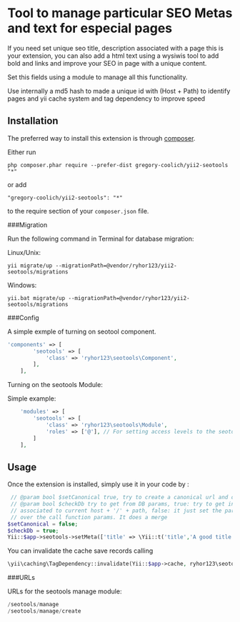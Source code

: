 Tool to manage particular SEO Metas and text for especial pages
===============================================================
If you need set unique seo title, description associated with a page this is your extension, you can also add a html text using 
a wysiwis tool to add bold and links and improve your SEO in page with a unique content.

Set this fields using a module to manage all this functionality.

Use internally a md5 hash to made a unique id with (Host + Path) to identify pages and yii cache system and tag dependency to improve speed

Installation
------------

The preferred way to install this extension is through [composer](http://getcomposer.org/download/).

Either run

```
php composer.phar require --prefer-dist gregory-coolich/yii2-seotools "*"
```

or add

```
"gregory-coolich/yii2-seotools": "*"
```

to the require section of your `composer.json` file.

###Migration


Run the following command in Terminal for database migration:

Linux/Unix:
```
yii migrate/up --migrationPath=@vendor/ryhor123/yii2-seotools/migrations
```

Windows:
```
yii.bat migrate/up --migrationPath=@vendor/ryhor123/yii2-seotools/migrations
```

###Config

A simple exmple of turning on seotool component.

```php
'components' => [
        'seotools' => [
            'class' => 'ryhor123\seotools\Component',
        ],
    ],
```


Turning on the seotools Module:


Simple example:

```php
    'modules' => [
        'seotools' => [
            'class' => 'ryhor123\seotools\Module',
            'roles' => ['@'], // For setting access levels to the seotools interface.
        ]
    ],
```

Usage
-----

Once the extension is installed, simply use it in your code by  :

```php
 // @param bool $setCanonical true, try to create a canonical url and og url, action needs to have params
 // @param bool $checkDb try to get from DB params, true: try to get info from DB if it doesn't find save a new field
 // associated to current host + '/' + path, false: it just set the params give in the call. The db params has priority
 // over the call function params. It does a merge
$setCanonical = false;
$checkDb = true;
Yii::$app->seotools->setMeta(['title' => \Yii::t('title','A good title for this page')], $setCanonical, $checkDb);
```

You can invalidate the cache save records calling

```php
\yii\caching\TagDependency::invalidate(Yii::$app->cache, ryhor123\seotools\Component::CACHE_TAG);
```

###URLs

URLs for the seotools manage module:

```php
/seotools/manage
/seotools/manage/create
```

